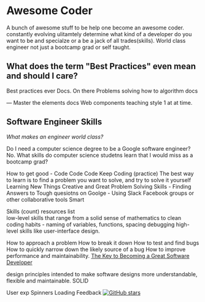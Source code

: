 # Awesome Coder 



A bunch of awesome stuff to be help one become an awesome coder. constantly evolving ulitamtely determine what kind of a developer do you want to be and specialze or a be a jack of all trades(skills). World class engineer not just a bootcamp grad or self taught. 


## What does the term "Best Practices" even mean and should I care?
Best practices ever Docs. On there
Problems solving how to algorithm docs

—
Master the elements docs 
Web components teaching style 1 at at time. 

## Software Engineer Skills 
*What makes an engineer world class?*

Do I need a computer science degree to be a Google software engineer? No.
What skills do computer science studetns learn that I would miss as a bootcamp grad?

How to get good - Code Code Code Keep Coding (practice) 
The best way to learn is to find a problem you want to solve, and try to solve it yourself
Learning New Things
Creative and Great Problem Solving Skills
    - Finding Answers to Tough quesiotns on Goolge 
    - Using Slack Facebook groups or other collaborative tools 
Smart 

Skills (count) resources list  
low-level skills 
that range from a solid sense of mathematics to 
clean coding habits - naming of variables, functions, spacing 
debugging 
high-level skills
like user-interface design.

How to approach a problem
How to break it down
How to test and find bugs
How to quickly narrow down the likely source of a bug
How to improve performance and maintainability.
[The Key to Becoming a Great Software Developer](https://blog.qualified.io/the-key-to-becoming-a-great-developer-8ce863d10543)



design principles intended to make software designs more understandable, flexible and maintainable. 
SOLID



User exp 
Spinners 
Loading 
Feedback
[![GitHub stars](https://img.shields.io/github/stars/murffious/awesome-coder.svg?style=social&label=Star)](https://github.com/murffious/awesome-coder/)

